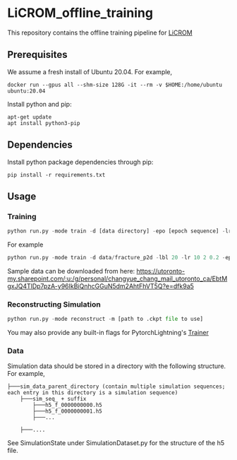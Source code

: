 # LiCROM_offline_training

This repository contains the offline training pipeline for [LiCROM](https://arxiv.org/abs/2310.15907)

## Prerequisites
We assume a fresh install of Ubuntu 20.04. For example,

```
docker run --gpus all --shm-size 128G -it --rm -v $HOME:/home/ubuntu ubuntu:20.04
```

Install python and pip:
```
apt-get update
apt install python3-pip
```

## Dependencies
Install python package dependencies through pip:

```
pip install -r requirements.txt
```

## Usage

### Training

```python
python run.py -mode train -d [data directory] -epo [epoch sequence] -lr [learning rate scaling sequence] -batch_size [batch size] -lbl [latent space dimension] -scale_mlp [network width scale]
```

For example 

```python
python run.py -mode train -d data/fracture_p2d -lbl 20 -lr 10 2 0.2 -epo 1000 1000 1000 -batch_size 16 -scale_mlp 20 --gpus 1
```
Sample data can be downloaded from here: https://utoronto-my.sharepoint.com/:u:/g/personal/changyue_chang_mail_utoronto_ca/EbtMgxJQ4TlDp7pzA-y96IkBiQnhcGGuN5dm2AhtFhVT5Q?e=dfk9a5

### Reconstructing Simulation

```python
python run.py -mode reconstruct -m [path to .ckpt file to use]
```

You may also provide any built-in flags for PytorchLightning's [Trainer](https://pytorch-lightning.readthedocs.io/en/stable/common/trainer.html#trainer-flags)

### Data 
Simulation data should be stored in a directory with the following structure. 
For example, 
```
├───sim_data_parent_directory (contain multiple simulation sequences; each entry in this directory is a simulation sequence)
    ├───sim_seq_ + suffix
        ├───h5_f_0000000000.h5
        ├───h5_f_0000000001.h5
        ├───...
        
    ├───....
```
See SimulationState under SimulationDataset.py for the structure of the h5 file.
